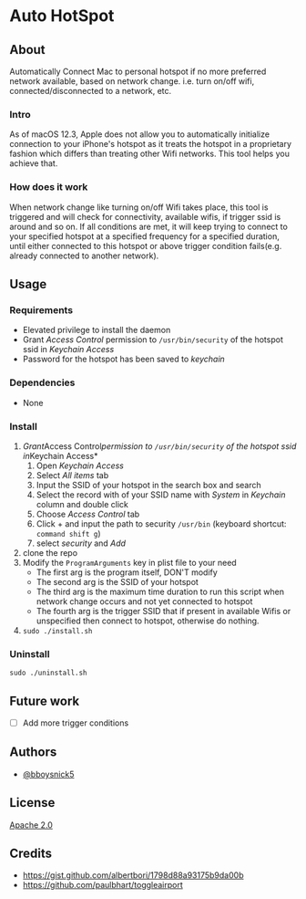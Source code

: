 # Auto HotSpot

## About

Automatically Connect Mac to personal hotspot if no more preferred network available, based on network change. i.e. turn on/off wifi, connected/disconnected to a network, etc.

### Intro

As of macOS 12.3, Apple does not allow you to automatically initialize connection to your iPhone's hotspot as it treats the hotspot in a proprietary fashion which differs than treating other Wifi networks. This tool helps you achieve that.

### How does it work

When network change like turning on/off Wifi takes place, this tool is triggered and will check for connectivity, available wifis, if trigger ssid is around and so on. If all conditions are met, it will keep trying to connect to your specified hotspot at a specified frequency for a specified duration, until either connected to this hotspot or above trigger condition fails(e.g. already connected to another network).

## Usage

### Requirements

* Elevated privilege to install the daemon
* Grant *Access Control* permission to `/usr/bin/security` of the hotspot ssid in *Keychain Access*
* Password for the hotspot has been saved to *keychain*

### Dependencies

* None

### Install

1. *Grant*Access Control*permission to `/usr/bin/security` of the hotspot ssid in*Keychain Access*
    1. Open *Keychain Access*
    2. Select *All items* tab
    3. Input the SSID of your hotspot in the search box and search
    4. Select the record with of your SSID name with *System* in *Keychain* column and double click
    5. Choose *Access Control* tab
    6. Click + and input the path to security `/usr/bin` (keyboard shortcut: `command shift g`)
    7. select *security* and *Add*
2. clone the repo
3. Modify the `ProgramArguments` key in plist file to your need
    * The first arg is the program itself, DON'T modify
    * The second arg is the SSID of your hotspot
    * The third arg is the maximum time duration to run this script when network change occurs and not yet connected to hotspot
    * The fourth arg is the trigger SSID that if present in available Wifis or unspecified then connect to hotspot, otherwise do nothing.
4. `sudo ./install.sh`

### Uninstall

`sudo ./uninstall.sh`

## Future work

* [ ] Add more trigger conditions

## Authors

* [@bboysnick5](https://github.com/bboysnick5)

## License

[Apache 2.0](<https://www.apache.org/licenses/LICENSE-2.0>)

## Credits

* <https://gist.github.com/albertbori/1798d88a93175b9da00b>
* <https://github.com/paulbhart/toggleairport>
